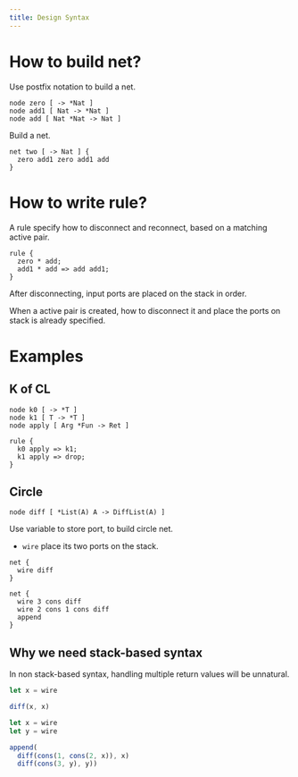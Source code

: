 ```yaml
---
title: Design Syntax
---
```


# How to build net?

Use postfix notation to build a net.

``` cicada-vm
node zero [ -> *Nat ]
node add1 [ Nat -> *Nat ]
node add [ Nat *Nat -> Nat ]
```

Build a net.

``` cicada-vm
net two [ -> Nat ] {
  zero add1 zero add1 add
}
```

# How to write rule?

A rule specify how to disconnect and reconnect,
based on a matching active pair.

``` cicada-vm
rule {
  zero * add;
  add1 * add => add add1;
}
```

After disconnecting, input ports are placed on the stack in order.

When a active pair is created,
how to disconnect it and place the
ports on stack is already specified.

# Examples

## K of CL

``` cicada-vm
node k0 [ -> *T ]
node k1 [ T -> *T ]
node apply [ Arg *Fun -> Ret ]
```

``` cicada-vm
rule {
  k0 apply => k1;
  k1 apply => drop;
}
```

## Circle

``` cicada-vm
node diff [ *List(A) A -> DiffList(A) ]
```

Use variable to store port, to build circle net.

- `wire` place its two ports on the stack.

``` cicada-vm
net {
  wire diff
}

net {
  wire 3 cons diff
  wire 2 cons 1 cons diff
  append
}
```

## Why we need stack-based syntax

In non stack-based syntax,
handling multiple return values will be unnatural.

``` js
let x = wire

diff(x, x)
```

``` js
let x = wire
let y = wire

append(
  diff(cons(1, cons(2, x)), x)
  diff(cons(3, y), y))
```
